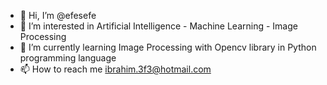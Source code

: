 - 👋 Hi, I’m @efesefe
- 👀 I’m interested in Artificial Intelligence - Machine Learning - Image Processing
- 🌱 I’m currently learning Image Processing with Opencv library in Python programming language
- 📫 How to reach me ibrahim.3f3@hotmail.com

<!---
efesefe/efesefe is a ✨ special ✨ repository because its `README.md` (this file) appears on your GitHub profile.
You can click the Preview link to take a look at your changes.
--->

